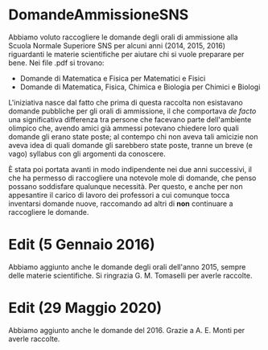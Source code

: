 # DomandeAmmissioneSNS
Abbiamo voluto raccogliere le domande degli orali di ammissione alla Scuola Normale Superiore SNS per alcuni anni (2014, 2015, 2016) riguardanti le materie scientifiche per aiutare chi si vuole preparare per bene.
Nei file .pdf si trovano:
  - Domande di Matematica e Fisica per Matematici e Fisici
  - Domande di Matematica, Fisica, Chimica e Biologia per Chimici e Biologi

L'iniziativa nasce dal fatto che prima di questa raccolta non esistavano domande pubbliche per gli orali di ammissione, il che comportava *de facto* una significativa differenza tra persone che facevano parte dell'ambiente olimpico che, avendo amici già ammessi potevano chiedere loro quali domande gli erano state poste; al contempo chi non aveva tali amicizie non aveva idea di quali domande gli sarebbero state poste, tranne un breve (e vago) syllabus con gli argomenti da conoscere.

È stata poi portata avanti in modo indipendente nei due anni successivi, il che ha permesso di raccogliere una notevole mole di domande, che penso possano soddisfare qualunque necessità.
Per questo, e anche per non appesantire il carico di lavoro dei professori a cui comunque tocca inventarsi domande nuove, raccomando ad altri di **non** continuare a raccogliere le domande.

# Edit (5 Gennaio 2016)
Abbiamo aggiunto anche le domande degli orali dell'anno 2015, sempre delle materie scientifiche.
Si ringrazia G. M. Tomaselli per averle raccolte.

# Edit (29 Maggio 2020)
Abbiamo aggiunto anche le domande del 2016.
Grazie a A. E. Monti per averle raccolte.
